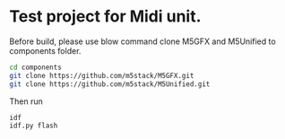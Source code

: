 # Test project for Midi unit.

Before build, please use blow command clone M5GFX and M5Unified to components folder.

```bash
cd components
git clone https://github.com/m5stack/M5GFX.git
git clone https://github.com/m5stack/M5Unified.git 
```

Then run

```bash
idf
idf.py flash
```